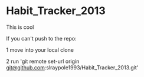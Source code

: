 Habit_Tracker_2013
==================

This is cool

If you can't push to the repo:

1 move into your local clone

2 run 'git remote set-url origin git@github.com:slraypole1993/Habit_Tracker_2013.git'
